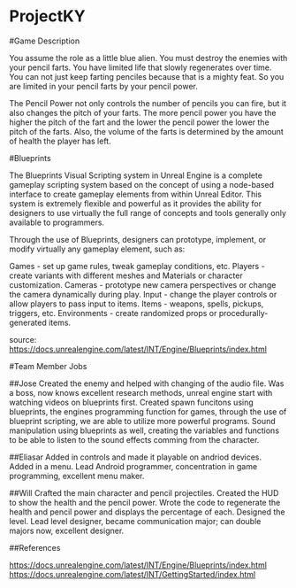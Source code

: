 # ProjectKY

#Game Description

You assume the role as a little blue alien. You must destroy the enemies with your pencil farts. You have limited life that slowly regenerates over time. You can not just keep farting penciles because that is a mighty feat. So you are limited in your pencil farts by your pencil power. 

The Pencil Power not only controls the number of pencils you can fire, but it also changes the pitch of your farts. The more pencil power you have the higher the pitch of the fart and the lower the pencil power the lower the pitch of the farts. Also, the volume of the farts is determined by the amount of health the player has left. 

#Blueprints

The Blueprints Visual Scripting system in Unreal Engine is a complete gameplay scripting system based on the concept of using a node-based interface to create gameplay elements from within Unreal Editor. This system is extremely flexible and powerful as it provides the ability for designers to use virtually the full range of concepts and tools generally only available to programmers.

Through the use of Blueprints, designers can prototype, implement, or modify virtually any gameplay element, such as:

Games - set up game rules, tweak gameplay conditions, etc.
Players - create variants with different meshes and Materials or character customization.
Cameras - prototype new camera perspectives or change the camera dynamically during play.
Input - change the player controls or allow players to pass input to items.
Items - weapons, spells, pickups, triggers, etc.
Environments - create randomized props or procedurally-generated items.

source: https://docs.unrealengine.com/latest/INT/Engine/Blueprints/index.html



#Team Member Jobs

##Jose
Created the enemy and helped with changing of the audio file.
Was a boss, now knows excellent research methods, unreal engine start with watching videos on blueprints first.
Created spawn funcitons using blueprints, the engines programming function for games, through the use of blueprint scripting, we are able to utilize more powerful programs. Sound manipulation using blueprints as well, creating the variables and functions to be able to listen to the sound effects comming from the character.

##Eliasar
Added in controls and made it playable on andriod devices.
Added in a menu. Lead Android programmer, concentration in game programming, excellent menu maker.

##Will
Crafted the main character and pencil projectiles. 
Created the HUD to show the health and the pencil power. Wrote the code to regenerate the health and pencil power and displays the percentage of each. 
Designed the level. Lead level designer, became communication major; can double majors now, excellent designer.


##References 

https://docs.unrealengine.com/latest/INT/Engine/Blueprints/index.html
https://docs.unrealengine.com/latest/INT/GettingStarted/index.html
